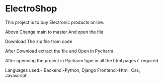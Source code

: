 # ElectroShop
This project is to buy Electronic products online.

Above Change main to master And open the file

Download The zip file from code

After Download extract the file and Open in Pycharm

After openning the project in Pycharm type in all the html pages if required

Languages used:- Backend:-Python, Django Frontend:-Html, Css, Javascript

